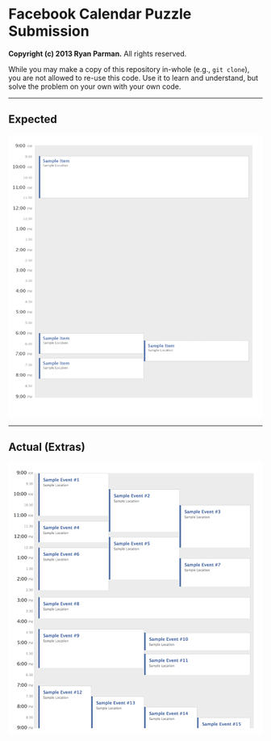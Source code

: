 # Facebook Calendar Puzzle Submission
**Copyright (c) 2013 Ryan Parman.** All rights reserved.

While you may make a copy of this repository in-whole (e.g., `git clone`), you are not allowed to re-use this code. Use it to learn and understand, but solve the problem on your own with your own code.

----

## Expected
![](screenshots/expected.png)

----

## Actual (Extras)
![](screenshots/actual-extra.png)
